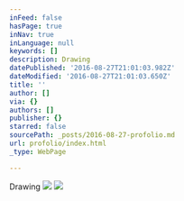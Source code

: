 ```yaml
---
inFeed: false
hasPage: true
inNav: true
inLanguage: null
keywords: []
description: Drawing
datePublished: '2016-08-27T21:01:03.982Z'
dateModified: '2016-08-27T21:01:03.650Z'
title: ''
author: []
via: {}
authors: []
publisher: {}
starred: false
sourcePath: _posts/2016-08-27-profolio.md
url: profolio/index.html
_type: WebPage

---
```

Drawing
![](https://the-grid-user-content.s3-us-west-2.amazonaws.com/05f264dc-5967-43a4-9dd8-a80e0e40ff00.jpg)
![](https://the-grid-user-content.s3-us-west-2.amazonaws.com/7666b721-2fe0-4618-bf80-e4bcc289c1d1.jpg)
